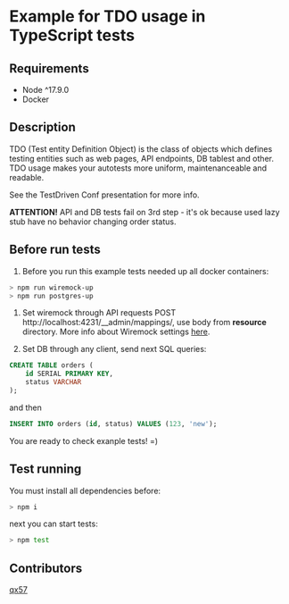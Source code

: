 # Example for TDO usage in TypeScript tests

## Requirements

* Node ^17.9.0
* Docker

## Description

TDO (Test entity Definition Object) is the class of objects which defines testing entities such as web pages, API endpoints, DB tablest and other. TDO usage makes your autotests more uniform, maintenanceable and readable.

See the TestDriven Conf presentation for more info.

**ATTENTION!** API and DB tests fail on 3rd step - it's ok because used lazy stub have no behavior changing order status.

## Before run tests

1. Before you run this example tests needed up all docker containers:

```bash
> npm run wiremock-up
> npm run postgres-up
```

1. Set wiremock through API requests POST http://localhost:4231/__admin/mappings/, use body from **resource** directory. More info about Wiremock settings [here](https://wiremock.org/docs/request-matching/).

2. Set DB through any client, send next SQL queries:

```sql
CREATE TABLE orders (
    id SERIAL PRIMARY KEY,
    status VARCHAR
);
```

and then

```sql
INSERT INTO orders (id, status) VALUES (123, 'new');
```

You are ready to check exanple tests! =)

## Test running

You must install all dependencies before:

```bash
> npm i
```

next you can start tests:

```bash
> npm test
```

## Contributors

[qx57](https://github.com/qx57)